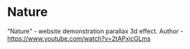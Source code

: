 # Nature
"Nature" - website demonstration parallax 3d effect. Author - https://www.youtube.com/watch?v=2tAPxjcGLms
